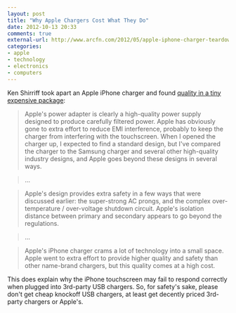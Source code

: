 ```yaml
---
layout: post
title: "Why Apple Chargers Cost What They Do"
date: 2012-10-13 20:33
comments: true
external-url: http://www.arcfn.com/2012/05/apple-iphone-charger-teardown-quality.html
categories: 
- apple
- technology
- electronics
- computers
---
```

Ken Shirriff took apart an Apple iPhone charger and found [quality in a tiny expensive package][source]:

> Apple's power adapter is clearly a high-quality power supply designed to produce carefully filtered power. Apple has obviously gone to extra effort to reduce EMI interference, probably to keep the charger from interfering with the touchscreen. When I opened the charger up, I expected to find a standard design, but I've compared the charger to the Samsung charger and several other high-quality industry designs, and Apple goes beyond these designs in several ways.

> …

> Apple's design provides extra safety in a few ways that were discussed earlier: the super-strong AC prongs, and the complex over-temperature / over-voltage shutdown circuit. Apple's isolation distance between primary and secondary appears to go beyond the regulations.

> …

> Apple's iPhone charger crams a lot of technology into a small space. Apple went to extra effort to provide higher quality and safety than other name-brand chargers, but this quality comes at a high cost. 

This does explain why the iPhone touchscreen may fail to respond correctly when plugged into 3rd-party USB chargers. So, for safety's sake, please don't get cheap knockoff USB chargers, at least get decently priced 3rd-party chargers or Apple's.

[source]: http://www.arcfn.com/2012/05/apple-iphone-charger-teardown-quality.html
